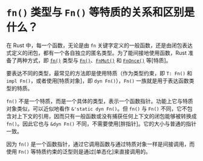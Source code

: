 # `fn()` 类型与 `Fn()` 等特质的关系和区别是什么？

在 Rust 中，每一个函数，无论是由 `fn` 关键字定义的一般函数，还是由闭包表达式定义的闭包，都有一个各自独立的匿名类型。为了能间接地使用函数，Rust 准备了两种方式，即 [`fn()`][fn] 类型与 [`Fn()`][Fn-trait]、[`FnMut()`][FnMut-trait] 和 [`FnOnce()`][FnOnce-trait] 等[特质]。

要表达不同的类型，最常见的方法即是使用特质（作为类型约束，即 `T: Fn()` 和 `impl Fn()`，或者使用[特质对象]，即 `dyn Fn()`），`Fn()` 一族就是用于表达函数类型的特质。

`fn()` 不是一个特质，而是一个具体的类型，表示一个函数指针。功能上它与特质对象类似，可以近似地看作 `&'static dyn Fn()`。但 `fn()` 与 `Fn()` 不同，它不包含对上下文的引用，因而只有一般函数或没有捕获任何上下文的闭包能够被转换成 `fn()`。因此它也与 `&dyn Fn()` 不同，不需要使用[胖指针]。它的大小与普通的指针一致。

因为 `fn()` 是一个函数指针，通过它调用函数与通过特质对象一样是间接调用，而使用 `Fn()` 等特质约束的泛型则是通过[单态化]来直接调用的。


[fn]: https://doc.rust-lang.org/std/primitive.fn.html
[Fn-trait]: https://doc.rust-lang.org/std/ops/trait.Fn.html
[FnMut-trait]: https://doc.rust-lang.org/std/ops/trait.FnMut.html
[FnOnce-trait]: https://doc.rust-lang.org/std/ops/trait.FnOnce.html
